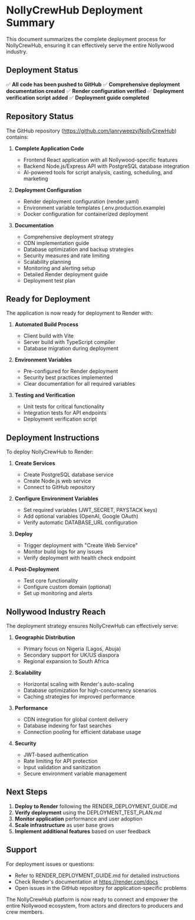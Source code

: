 # NollyCrewHub Deployment Summary

This document summarizes the complete deployment process for NollyCrewHub, ensuring it can effectively serve the entire Nollywood industry.

## Deployment Status

✅ **All code has been pushed to GitHub**
✅ **Comprehensive deployment documentation created**
✅ **Render configuration verified**
✅ **Deployment verification script added**
✅ **Deployment guide completed**

## Repository Status

The GitHub repository (https://github.com/lanryweezy/NollyCrewHub) contains:

1. **Complete Application Code**
   - Frontend React application with all Nollywood-specific features
   - Backend Node.js/Express API with PostgreSQL database integration
   - AI-powered tools for script analysis, casting, scheduling, and marketing

2. **Deployment Configuration**
   - Render deployment configuration (render.yaml)
   - Environment variable templates (.env.production.example)
   - Docker configuration for containerized deployment

3. **Documentation**
   - Comprehensive deployment strategy
   - CDN implementation guide
   - Database optimization and backup strategies
   - Security measures and rate limiting
   - Scalability planning
   - Monitoring and alerting setup
   - Detailed Render deployment guide
   - Deployment test plan

## Ready for Deployment

The application is now ready for deployment to Render with:

1. **Automated Build Process**
   - Client build with Vite
   - Server build with TypeScript compiler
   - Database migration during deployment

2. **Environment Variables**
   - Pre-configured for Render deployment
   - Security best practices implemented
   - Clear documentation for all required variables

3. **Testing and Verification**
   - Unit tests for critical functionality
   - Integration tests for API endpoints
   - Deployment verification script

## Deployment Instructions

To deploy NollyCrewHub to Render:

1. **Create Services**
   - Create PostgreSQL database service
   - Create Node.js web service
   - Connect to GitHub repository

2. **Configure Environment Variables**
   - Set required variables (JWT_SECRET, PAYSTACK keys)
   - Add optional variables (OpenAI, Google OAuth)
   - Verify automatic DATABASE_URL configuration

3. **Deploy**
   - Trigger deployment with "Create Web Service"
   - Monitor build logs for any issues
   - Verify deployment with health check endpoint

4. **Post-Deployment**
   - Test core functionality
   - Configure custom domain (optional)
   - Set up monitoring and alerts

## Nollywood Industry Reach

The deployment strategy ensures NollyCrewHub can effectively serve:

1. **Geographic Distribution**
   - Primary focus on Nigeria (Lagos, Abuja)
   - Secondary support for UK/US diaspora
   - Regional expansion to South Africa

2. **Scalability**
   - Horizontal scaling with Render's auto-scaling
   - Database optimization for high-concurrency scenarios
   - Caching strategies for improved performance

3. **Performance**
   - CDN integration for global content delivery
   - Database indexing for fast searches
   - Connection pooling for efficient database usage

4. **Security**
   - JWT-based authentication
   - Rate limiting for API protection
   - Input validation and sanitization
   - Secure environment variable management

## Next Steps

1. **Deploy to Render** following the RENDER_DEPLOYMENT_GUIDE.md
2. **Verify deployment** using the DEPLOYMENT_TEST_PLAN.md
3. **Monitor application** performance and user adoption
4. **Scale infrastructure** as user base grows
5. **Implement additional features** based on user feedback

## Support

For deployment issues or questions:
- Refer to RENDER_DEPLOYMENT_GUIDE.md for detailed instructions
- Check Render's documentation at https://render.com/docs
- Open issues in the GitHub repository for application-specific problems

The NollyCrewHub platform is now ready to connect and empower the entire Nollywood ecosystem, from actors and directors to producers and crew members.